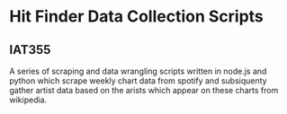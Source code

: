 # Hit Finder Data Collection Scripts
## IAT355

A series of scraping and data wrangling scripts written in node.js and python which scrape weekly chart data from spotify and subsiquenty gather artist data based on the arists which appear on these charts from wikipedia.